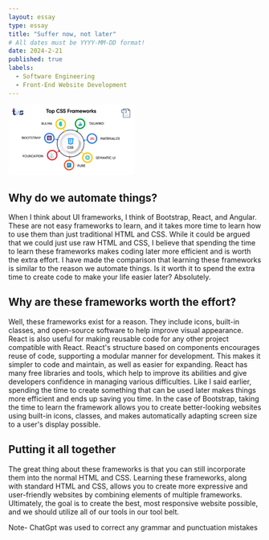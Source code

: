```yaml
---
layout: essay
type: essay
title: "Suffer now, not later"
# All dates must be YYYY-MM-DD format!
date: 2024-2-21
published: true
labels:
  - Software Engineering
  - Front-End Website Development
---
```


<img width="250px" class="rounded mx-auto" src="../img/difficulty/Top-CSS-Frameworks.jpg">

## Why do we automate things?

When I think about UI frameworks, I think of Bootstrap, React, and Angular. These are not easy frameworks to learn, and it takes more time to learn how to use them than just traditional HTML and CSS. While it could be argued that we could just use raw HTML and CSS, I believe that spending the time to learn these frameworks makes coding later more efficient and is worth the extra effort. I have made the comparison that learning these frameworks is similar to the reason we automate things. Is it worth it to spend the extra time to create code to make your life easier later? Absolutely.

##  Why are these frameworks worth the effort?

Well, these frameworks exist for a reason. They include icons, built-in classes, and open-source software to help improve visual appearance. React is also useful for making reusable code for any other project compatible with React. React's structure based on components encourages reuse of code, supporting a modular manner for development. This makes it simpler to code and maintain, as well as easier for expanding. React has many free libraries and tools, which help to improve its abilities and give developers confidence in managing various difficulties. Like I said earlier, spending the time to create something that can be used later makes things more efficient and ends up saving you time. In the case of Bootstrap, taking the time to learn the framework allows you to create better-looking websites using built-in icons, classes, and makes automatically adapting screen size to a user's display possible. 

## Putting it all together

The great thing about these frameworks is that you can still incorporate them into the normal HTML and CSS. Learning these frameworks, along with standard HTML and CSS, allows you to create more expressive and user-friendly websites by combining elements of multiple frameworks. Ultimately, the goal is to create the best, most responsive website possible, and we should utilize all of our tools in our tool belt.

Note- ChatGpt was used to correct any grammar and punctuation mistakes
